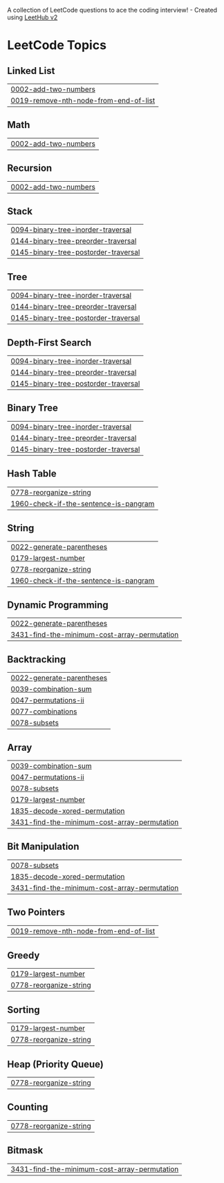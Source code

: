 A collection of LeetCode questions to ace the coding interview! - Created using [LeetHub v2](https://github.com/arunbhardwaj/LeetHub-2.0)
<!---LeetCode Topics Start-->
# LeetCode Topics
## Linked List
|  |
| ------- |
| [0002-add-two-numbers](https://github.com/tvedhanayaki/leetcode/tree/master/0002-add-two-numbers) |
| [0019-remove-nth-node-from-end-of-list](https://github.com/tvedhanayaki/leetcode/tree/master/0019-remove-nth-node-from-end-of-list) |
## Math
|  |
| ------- |
| [0002-add-two-numbers](https://github.com/tvedhanayaki/leetcode/tree/master/0002-add-two-numbers) |
## Recursion
|  |
| ------- |
| [0002-add-two-numbers](https://github.com/tvedhanayaki/leetcode/tree/master/0002-add-two-numbers) |
## Stack
|  |
| ------- |
| [0094-binary-tree-inorder-traversal](https://github.com/tvedhanayaki/leetcode/tree/master/0094-binary-tree-inorder-traversal) |
| [0144-binary-tree-preorder-traversal](https://github.com/tvedhanayaki/leetcode/tree/master/0144-binary-tree-preorder-traversal) |
| [0145-binary-tree-postorder-traversal](https://github.com/tvedhanayaki/leetcode/tree/master/0145-binary-tree-postorder-traversal) |
## Tree
|  |
| ------- |
| [0094-binary-tree-inorder-traversal](https://github.com/tvedhanayaki/leetcode/tree/master/0094-binary-tree-inorder-traversal) |
| [0144-binary-tree-preorder-traversal](https://github.com/tvedhanayaki/leetcode/tree/master/0144-binary-tree-preorder-traversal) |
| [0145-binary-tree-postorder-traversal](https://github.com/tvedhanayaki/leetcode/tree/master/0145-binary-tree-postorder-traversal) |
## Depth-First Search
|  |
| ------- |
| [0094-binary-tree-inorder-traversal](https://github.com/tvedhanayaki/leetcode/tree/master/0094-binary-tree-inorder-traversal) |
| [0144-binary-tree-preorder-traversal](https://github.com/tvedhanayaki/leetcode/tree/master/0144-binary-tree-preorder-traversal) |
| [0145-binary-tree-postorder-traversal](https://github.com/tvedhanayaki/leetcode/tree/master/0145-binary-tree-postorder-traversal) |
## Binary Tree
|  |
| ------- |
| [0094-binary-tree-inorder-traversal](https://github.com/tvedhanayaki/leetcode/tree/master/0094-binary-tree-inorder-traversal) |
| [0144-binary-tree-preorder-traversal](https://github.com/tvedhanayaki/leetcode/tree/master/0144-binary-tree-preorder-traversal) |
| [0145-binary-tree-postorder-traversal](https://github.com/tvedhanayaki/leetcode/tree/master/0145-binary-tree-postorder-traversal) |
## Hash Table
|  |
| ------- |
| [0778-reorganize-string](https://github.com/tvedhanayaki/leetcode/tree/master/0778-reorganize-string) |
| [1960-check-if-the-sentence-is-pangram](https://github.com/tvedhanayaki/leetcode/tree/master/1960-check-if-the-sentence-is-pangram) |
## String
|  |
| ------- |
| [0022-generate-parentheses](https://github.com/tvedhanayaki/leetcode/tree/master/0022-generate-parentheses) |
| [0179-largest-number](https://github.com/tvedhanayaki/leetcode/tree/master/0179-largest-number) |
| [0778-reorganize-string](https://github.com/tvedhanayaki/leetcode/tree/master/0778-reorganize-string) |
| [1960-check-if-the-sentence-is-pangram](https://github.com/tvedhanayaki/leetcode/tree/master/1960-check-if-the-sentence-is-pangram) |
## Dynamic Programming
|  |
| ------- |
| [0022-generate-parentheses](https://github.com/tvedhanayaki/leetcode/tree/master/0022-generate-parentheses) |
| [3431-find-the-minimum-cost-array-permutation](https://github.com/tvedhanayaki/leetcode/tree/master/3431-find-the-minimum-cost-array-permutation) |
## Backtracking
|  |
| ------- |
| [0022-generate-parentheses](https://github.com/tvedhanayaki/leetcode/tree/master/0022-generate-parentheses) |
| [0039-combination-sum](https://github.com/tvedhanayaki/leetcode/tree/master/0039-combination-sum) |
| [0047-permutations-ii](https://github.com/tvedhanayaki/leetcode/tree/master/0047-permutations-ii) |
| [0077-combinations](https://github.com/tvedhanayaki/leetcode/tree/master/0077-combinations) |
| [0078-subsets](https://github.com/tvedhanayaki/leetcode/tree/master/0078-subsets) |
## Array
|  |
| ------- |
| [0039-combination-sum](https://github.com/tvedhanayaki/leetcode/tree/master/0039-combination-sum) |
| [0047-permutations-ii](https://github.com/tvedhanayaki/leetcode/tree/master/0047-permutations-ii) |
| [0078-subsets](https://github.com/tvedhanayaki/leetcode/tree/master/0078-subsets) |
| [0179-largest-number](https://github.com/tvedhanayaki/leetcode/tree/master/0179-largest-number) |
| [1835-decode-xored-permutation](https://github.com/tvedhanayaki/leetcode/tree/master/1835-decode-xored-permutation) |
| [3431-find-the-minimum-cost-array-permutation](https://github.com/tvedhanayaki/leetcode/tree/master/3431-find-the-minimum-cost-array-permutation) |
## Bit Manipulation
|  |
| ------- |
| [0078-subsets](https://github.com/tvedhanayaki/leetcode/tree/master/0078-subsets) |
| [1835-decode-xored-permutation](https://github.com/tvedhanayaki/leetcode/tree/master/1835-decode-xored-permutation) |
| [3431-find-the-minimum-cost-array-permutation](https://github.com/tvedhanayaki/leetcode/tree/master/3431-find-the-minimum-cost-array-permutation) |
## Two Pointers
|  |
| ------- |
| [0019-remove-nth-node-from-end-of-list](https://github.com/tvedhanayaki/leetcode/tree/master/0019-remove-nth-node-from-end-of-list) |
## Greedy
|  |
| ------- |
| [0179-largest-number](https://github.com/tvedhanayaki/leetcode/tree/master/0179-largest-number) |
| [0778-reorganize-string](https://github.com/tvedhanayaki/leetcode/tree/master/0778-reorganize-string) |
## Sorting
|  |
| ------- |
| [0179-largest-number](https://github.com/tvedhanayaki/leetcode/tree/master/0179-largest-number) |
| [0778-reorganize-string](https://github.com/tvedhanayaki/leetcode/tree/master/0778-reorganize-string) |
## Heap (Priority Queue)
|  |
| ------- |
| [0778-reorganize-string](https://github.com/tvedhanayaki/leetcode/tree/master/0778-reorganize-string) |
## Counting
|  |
| ------- |
| [0778-reorganize-string](https://github.com/tvedhanayaki/leetcode/tree/master/0778-reorganize-string) |
## Bitmask
|  |
| ------- |
| [3431-find-the-minimum-cost-array-permutation](https://github.com/tvedhanayaki/leetcode/tree/master/3431-find-the-minimum-cost-array-permutation) |
<!---LeetCode Topics End-->